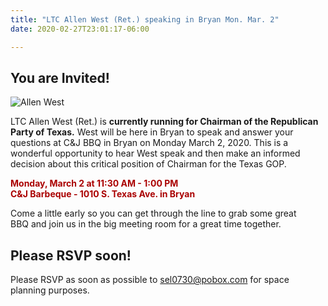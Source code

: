 ```yaml
---
title: "LTC Allen West (Ret.) speaking in Bryan Mon. Mar. 2"
date: 2020-02-27T23:01:17-06:00

---
```


## You are Invited!

<div class="align-right"  style="width:30%;height:auto;">
<img src="https://upload.wikimedia.org/wikipedia/commons/thumb/9/95/Allen_West%2C_Official_Portrait%2C_112th_Congress.jpg/800px-Allen_West%2C_Official_Portrait%2C_112th_Congress.jpg" alt="Allen West"> 
</div>

LTC Allen West (Ret.) is **currently running for Chairman of the Republican Party of Texas.** West will be here in Bryan to speak and answer your questions at C&J BBQ in Bryan on Monday March 2, 2020. This is a wonderful opportunity to hear West speak and then make an informed decision about this critical position of Chairman for the Texas GOP.  

**<span style="color:#a00">Monday, March 2 at 11:30 AM - 1:00 PM  
C&J Barbeque - 1010 S. Texas Ave. in Bryan</span>**  

Come a little early so you can get through the line to grab some great BBQ and join us in the big meeting room for a great time together.  

## Please RSVP soon!

Please RSVP as soon as possible to <a href="mailto:sel0730@pobox.com">sel0730@pobox.com</a> for space planning purposes.
